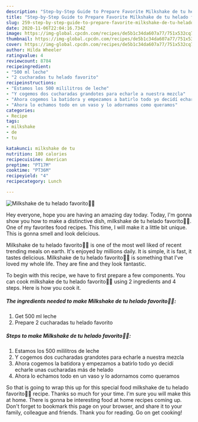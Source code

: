 ```yaml
---
description: "Step-by-Step Guide to Prepare Favorite Milkshake de tu helado favorito👀🌸"
title: "Step-by-Step Guide to Prepare Favorite Milkshake de tu helado favorito👀🌸"
slug: 259-step-by-step-guide-to-prepare-favorite-milkshake-de-tu-helado-favorito
date: 2020-11-06T22:04:16.734Z
image: https://img-global.cpcdn.com/recipes/de5b1c34da607a77/751x532cq70/milkshake-de-tu-helado-favorito👀🌸-foto-principal.jpg
thumbnail: https://img-global.cpcdn.com/recipes/de5b1c34da607a77/751x532cq70/milkshake-de-tu-helado-favorito👀🌸-foto-principal.jpg
cover: https://img-global.cpcdn.com/recipes/de5b1c34da607a77/751x532cq70/milkshake-de-tu-helado-favorito👀🌸-foto-principal.jpg
author: Hilda Wheeler
ratingvalue: 4
reviewcount: 8784
recipeingredient:
- "500 ml leche"
- "2 cucharadas tu helado favorito"
recipeinstructions:
- "Estamos los 500 mililitros de leche"
- "Y cogemos dos cucharadas grandotes para echarle a nuestra mezcla"
- "Ahora cogemos la batidora y empezamos a batirlo todo yo decidí echarle unas cucharadas más de helado"
- "Ahora lo echamos todo en un vaso y lo adornamos como queramos"
categories:
- Recipe
tags:
- milkshake
- de
- tu

katakunci: milkshake de tu 
nutrition: 180 calories
recipecuisine: American
preptime: "PT17M"
cooktime: "PT36M"
recipeyield: "4"
recipecategory: Lunch

---
```



![Milkshake de tu helado favorito👀🌸](https://img-global.cpcdn.com/recipes/de5b1c34da607a77/751x532cq70/milkshake-de-tu-helado-favorito👀🌸-foto-principal.jpg)

Hey everyone, hope you are having an amazing day today. Today, I'm gonna show you how to make a distinctive dish, milkshake de tu helado favorito👀🌸. One of my favorites food recipes. This time, I will make it a little bit unique. This is gonna smell and look delicious.



Milkshake de tu helado favorito👀🌸 is one of the most well liked of recent trending meals on earth. It's enjoyed by millions daily. It is simple, it is fast, it tastes delicious. Milkshake de tu helado favorito👀🌸 is something that I've loved my whole life. They are fine and they look fantastic.


To begin with this recipe, we have to first prepare a few components. You can cook milkshake de tu helado favorito👀🌸 using 2 ingredients and 4 steps. Here is how you cook it.

<!--inarticleads1-->

##### The ingredients needed to make Milkshake de tu helado favorito👀🌸:

1. Get 500 ml leche
1. Prepare 2 cucharadas tu helado favorito




<!--inarticleads2-->

##### Steps to make Milkshake de tu helado favorito👀🌸:

1. Estamos los 500 mililitros de leche
1. Y cogemos dos cucharadas grandotes para echarle a nuestra mezcla
1. Ahora cogemos la batidora y empezamos a batirlo todo yo decidí echarle unas cucharadas más de helado
1. Ahora lo echamos todo en un vaso y lo adornamos como queramos




So that is going to wrap this up for this special food milkshake de tu helado favorito👀🌸 recipe. Thanks so much for your time. I'm sure you will make this at home. There is gonna be interesting food at home recipes coming up. Don't forget to bookmark this page on your browser, and share it to your family, colleague and friends. Thank you for reading. Go on get cooking!
